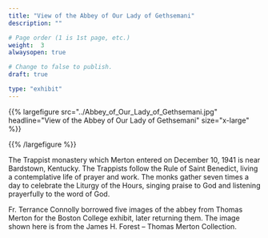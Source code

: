 ```yaml
---
title: "View of the Abbey of Our Lady of Gethsemani"
description: ""

# Page order (1 is 1st page, etc.)
weight:  3
alwaysopen: true

# Change to false to publish.
draft: true

type: "exhibit"
---
```


{{% largefigure src="../Abbey_of_Our_Lady_of_Gethsemani.jpg" headline="View of the Abbey of Our Lady of Gethsemani" size="x-large" %}}

{{% /largefigure %}}

The Trappist monastery which Merton entered on December 10, 1941 is near Bardstown, Kentucky. The Trappists follow the Rule of Saint Benedict, living a contemplative life of prayer and work. The monks gather seven times a day to celebrate the Liturgy of the Hours, singing praise to God and listening prayerfully to the word of God.

Fr. Terrance Connolly borrowed five images of the abbey from Thomas Merton for the Boston College exhibit, later returning them. The image shown here is from the James H. Forest – Thomas Merton Collection.
